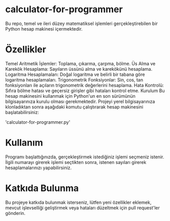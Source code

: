 # calculator-for-programmer
Bu repo, temel ve ileri düzey matematiksel işlemleri gerçekleştirebilen bir Python hesap makinesi içermektedir.

# Özellikler
Temel Aritmetik İşlemler: Toplama, çıkarma, çarpma, bölme.
Üs Alma ve Karekök Hesaplama: Sayıların üssünü alma ve karekökünü hesaplama.
Logaritma Hesaplamaları: Doğal logaritma ve belirli bir tabana göre logaritma hesaplamaları.
Trigonometrik Fonksiyonlar: Sin, cos, tan fonksiyonları ile açıların trigonometrik değerlerini hesaplama.
Hata Kontrolü: Sıfıra bölme hatası ve geçersiz girişler gibi hataları kontrol etme.
Kurulum
Bu hesap makinesini kullanmak için Python'un en son sürümünün bilgisayarınıza kurulu olması gerekmektedir. Projeyi yerel bilgisayarınıza klonladıktan sonra aşağıdaki komutu çalıştırarak hesap makinesini başlatabilirsiniz:

 'calculator-for-programmer.py'

# Kullanım
Programı başlattığınızda, gerçekleştirmek istediğiniz işlemi seçmeniz istenir. İlgili numarayı girerek işlemi seçtikten sonra, istenen sayıları girerek hesaplamalarınızı yapabilirsiniz.

# Katkıda Bulunma
Bu projeye katkıda bulunmak isterseniz, lütfen yeni özellikler eklemek, mevcut işlevselliği geliştirmek veya hataları düzeltmek için pull request'ler gönderin.
